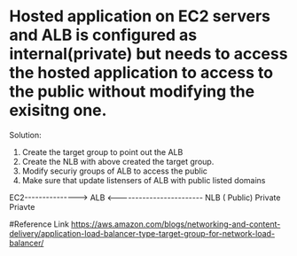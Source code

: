 # Hosted application on  EC2  servers and ALB is configured as  internal(private) but needs to access the hosted application to access to the public without modifying the exisitng one.


Solution:

1. Create the target group to point out the ALB 
2. Create the NLB with above created the target group.
3. Modify securiy groups of ALB to access the public 
4. Make sure that update listensers of ALB with public listed domains

EC2---------------> ALB <------------------------  NLB ( Public)
    Private                   Priavte
    
    
#Reference Link
https://aws.amazon.com/blogs/networking-and-content-delivery/application-load-balancer-type-target-group-for-network-load-balancer/
